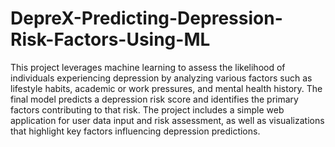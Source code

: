 # DepreX-Predicting-Depression-Risk-Factors-Using-ML

This project leverages machine learning to assess the likelihood of individuals experiencing depression by analyzing various factors such as lifestyle habits, academic or work pressures, and mental health history. The final model predicts a depression risk score and identifies the primary factors contributing to that risk. The project includes a simple web application for user data input and risk assessment, as well as visualizations that highlight key factors influencing depression predictions.
